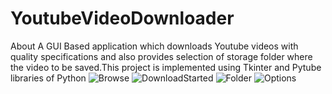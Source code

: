 # YoutubeVideoDownloader
About A GUI Based application which downloads Youtube videos with quality specifications and also provides selection of storage folder where the video to be saved.This project is implemented using Tkinter and Pytube libraries of Python
![Browse](https://github.com/sushmita201/YoutubeVideoDownloader/assets/134537826/20a4c6ab-02cc-4d42-b0ea-1ae21e8776f8)
![DownloadStarted](https://github.com/sushmita201/YoutubeVideoDownloader/assets/134537826/719b96ac-5e65-4b93-bee0-ba2814b7042f)
![Folder](https://github.com/sushmita201/YoutubeVideoDownloader/assets/134537826/842223c7-eacb-436a-8b4d-fae7c6a68abc)
![Options](https://github.com/sushmita201/YoutubeVideoDownloader/assets/134537826/b9c6b583-3eca-4958-98fb-445a0d8942d7)
